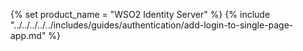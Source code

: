 {% set product_name = "WSO2 Identity Server" %}
{% include "../../../../../includes/guides/authentication/add-login-to-single-page-app.md" %}